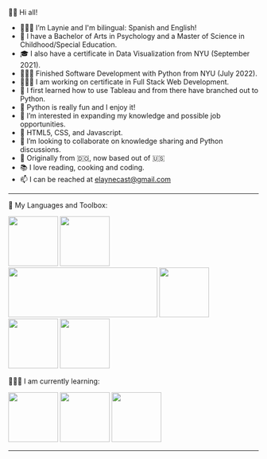 👋🏼 Hi all!

- 👩🏻‍💻  I’m Laynie and I'm bilingual: Spanish and English!
- 🏫  I have a Bachelor of Arts in Psychology and a Master of Science in Childhood/Special Education. 
- 🎓  I also have a certificate in Data Visualization from NYU (September 2021). 
- 👩🏻‍💻  Finished Software Development with Python from NYU (July 2022). 
- 👩🏻‍💻  I am working on certificate in Full Stack Web Development. 
- 📝  I first learned how to use Tableau and from there have branched out to Python. 
- 🐍  Python is really fun and I enjoy it!
- 👀  I’m interested in expanding my knowledge and possible job opportunities.
- 🌱  HTML5, CSS, and Javascript.
- 💞️  I’m looking to collaborate on knowledge sharing and Python discussions.  
- 📍  Originally from 🇩🇴, now based out of 🇺🇸
- 📚  I love reading, cooking and coding.
- 📫  I can be reached at elaynecast@gmail.com


____________________________________________________________________________________________________________________________________________________________________

🧰 My Languages and Toolbox:
 
 <img src="https://user-images.githubusercontent.com/87791968/148447308-de7c31a3-32ff-4005-baab-593f9824a8cc.png" width="100" height="100">  <img src="https://user-images.githubusercontent.com/87791968/148446979-c8f2c362-e7ad-4213-8811-9d68fb79ae2f.png" width="100" height="100">  <img src="https://user-images.githubusercontent.com/87791968/148457795-f0d823a1-aaa2-4116-9672-5e30f206fe5b.png" width="300" height="100"> 
<img src="https://user-images.githubusercontent.com/87791968/152100645-44fdc3f7-4177-4c59-8afb-dc49a096cb57.png" width="100" height="100"> <img src="https://user-images.githubusercontent.com/87791968/152100698-f0ffcea1-e6cc-45ad-b00b-a4a249d1a5f0.png" width="100" height="100"> <img src="https://user-images.githubusercontent.com/87791968/148673436-5c36c33f-ff1b-4c8b-805b-5d690c1493a4.png" width="100" height="100">

👩🏻‍💻 I am currently learning:

<img src="https://user-images.githubusercontent.com/87791968/204213557-0434f5e5-ffb9-442f-8de2-409b37ac001b.png" width="100" height="100"> <img src="https://user-images.githubusercontent.com/87791968/206637456-96fadc50-d826-4796-aef7-ab847863a50c.png" width="100" height="100"> <img src="https://user-images.githubusercontent.com/87791968/206636265-be490e7c-c3ed-4351-ac96-2bc993fc0580.png" width="100" height="100">


____________________________________________________________________________________________________________________________________________________________________

<!---
- ![Artboard 1](https://user-images.githubusercontent.com/87791968/148447308-de7c31a3-32ff-4005-baab-593f9824a8cc.png)
![tableaulogo_highres](https://user-images.githubusercontent.com/87791968/148446869-693efcbe-e10e-4819-9e87-2a5195a103a9.png)
![mysql1](https://user-images.githubusercontent.com/87791968/148446979-c8f2c362-e7ad-4213-8811-9d68fb79ae2f.png)

layniecast/layniecast is a ✨ special ✨ repository because its `README.md` (this file) appears on your GitHub profile.
You can click the Preview link to take a look at your changes.
--->
